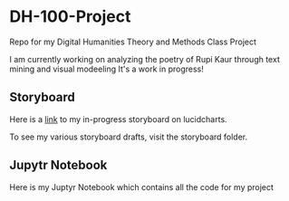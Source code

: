 # DH-100-Project
Repo for my Digital Humanities Theory and Methods Class Project

I am currently working on analyzing the poetry of Rupi Kaur through text mining and visual modeeling
It's a work in progress! 

## Storyboard
Here is a [link](https://lucid.app/lucidchart/invitations/accept/inv_5d6caaa7-b1e3-4db7-b5c7-49f76836e200) to my in-progress storyboard on lucidcharts. 

To see my various storyboard drafts, visit the storyboard folder. 

## Jupytr Notebook
Here is my Juptyr Notebook which contains all the code for my project

